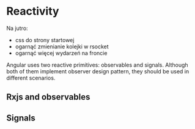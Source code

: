 # Reactivity

Na jutro:
- css do strony startowej
- ogarnąć zmienianie kolejki w rsocket
- ogarnąć więcej wydarzeń na froncie


Angular uses two reactive primitives: observables and signals.
Although both of them implement observer design pattern, they 
should be used in different scenarios.

## Rxjs and observables

## Signals